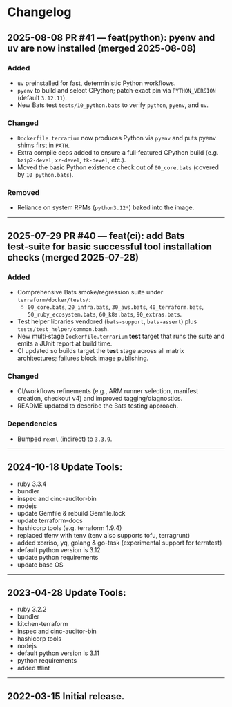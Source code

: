 # Changelog

## 2025-08-08 PR #41 — feat(python): pyenv and uv are now installed (merged 2025‑08‑08)

### Added

- `uv` preinstalled for fast, deterministic Python workflows.
- `pyenv` to build and select CPython; patch‑exact pin via `PYTHON_VERSION` (default `3.12.11`).
- New Bats test `tests/10_python.bats` to verify `python`, `pyenv`, and `uv`.

### Changed

- `Dockerfile.terrarium` now produces Python via `pyenv` and puts pyenv shims first in `PATH`.
- Extra compile deps added to ensure a full‑featured CPython build (e.g. `bzip2‑devel`, `xz‑devel`, `tk‑devel`, etc.).
- Moved the basic Python existence check out of `00_core.bats` (covered by `10_python.bats`).

### Removed

- Reliance on system RPMs (`python3.12*`) baked into the image.

---

## 2025-07-29 PR #40 — feat(ci): add Bats test‑suite for basic successful tool installation checks (merged 2025‑07‑28)

### Added

- Comprehensive Bats smoke/regression suite under `terraform/docker/tests/`:
  - `00_core.bats`, `20_infra.bats`, `30_aws.bats`, `40_terraform.bats`, `50_ruby_ecosystem.bats`, `60_k8s.bats`, `90_extras.bats`.
- Test helper libraries vendored (`bats-support`, `bats-assert`) plus `tests/test_helper/common.bash`.
- New multi‑stage `Dockerfile.terrarium` **test** target that runs the suite and emits a JUnit report at build time.
- CI updated so builds target the **test** stage across all matrix architectures; failures block image publishing.

### Changed

- CI/workflows refinements (e.g., ARM runner selection, manifest creation, checkout v4) and improved tagging/diagnostics.
- README updated to describe the Bats testing approach.

### Dependencies

- Bumped `rexml` (indirect) to `3.3.9`.

---

## 2024-10-18 Update Tools:

- ruby 3.3.4
- bundler
- inspec and cinc-auditor-bin
- nodejs
- update Gemfile & rebuild Gemfile.lock
- update terraform-docs
- hashicorp tools (e.g. terraform 1.9.4)
- replaced tfenv with tenv (tenv also supports tofu, terragrunt)
- added xorriso, yq, golang & go-task (experimental support for terratest)
- default python version is 3.12
- update python requirements
- update base OS

---

## 2023-04-28 Update Tools:

- ruby 3.2.2
- bundler
- kitchen-terraform
- inspec and cinc-auditor-bin
- hashicorp tools
- nodejs
- default python version is 3.11
- python requirements
- added tflint

---

## 2022-03-15 Initial release.
